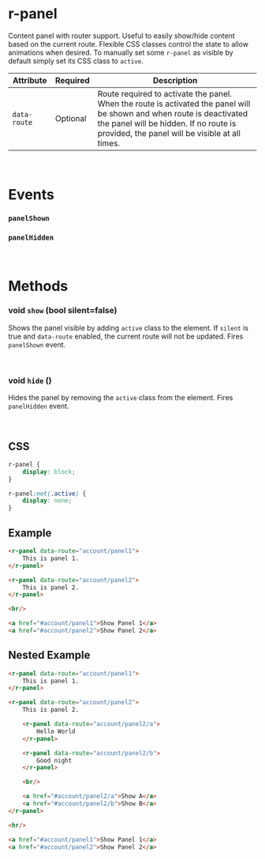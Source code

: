 # r-panel

Content panel with router support. Useful to easily show/hide content based on the current route. Flexible CSS classes control the state to allow animations when desired. To manually set some `r-panel` as visible by default simply set its CSS class to `active`.

|Attribute|Required|Description
|---------|--------|-----------
|`data-route`|Optional|Route required to activate the panel. When the route is activated the panel will be shown and when route is deactivated the panel will be hidden. If no route is provided, the panel will be visible at all times.

<br/>

# Events

### `panelShown`
### `panelHidden`

<br/>

# Methods

### void `show` (bool silent=false)
Shows the panel visible by adding `active` class to the element. If `silent` is true and `data-route` enabled, the current route will not be updated. Fires `panelShown` event.

<br/>

### void `hide` ()
Hides the panel by removing the `active` class from the element. Fires `panelHidden` event.

<br/>

## CSS

```css
r-panel {
    display: block;
}

r-panel:not(.active) {
    display: none;
}
```

## Example

```html
<r-panel data-route="account/panel1">
    This is panel 1.
</r-panel>

<r-panel data-route="account/panel2">
    This is panel 2.
</r-panel>

<hr/>

<a href="#account/panel1">Show Panel 1</a>
<a href="#account/panel2">Show Panel 2</a>
```

## Nested Example

```html
<r-panel data-route="account/panel1">
    This is panel 1.
</r-panel>

<r-panel data-route="account/panel2">
    This is panel 2.

    <r-panel data-route="account/panel2/a">
        Hello World
    </r-panel>

    <r-panel data-route="account/panel2/b">
        Good night
    </r-panel>

    <br/>

    <a href="#account/panel2/a">Show A</a>
    <a href="#account/panel2/b">Show B</a>
</r-panel>

<hr/>

<a href="#account/panel1">Show Panel 1</a>
<a href="#account/panel2">Show Panel 2</a>
```
